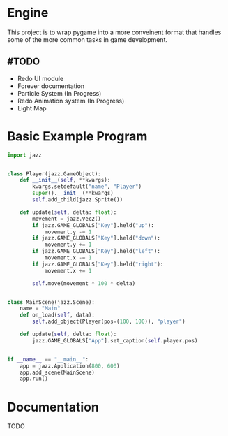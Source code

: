 # Engine
This project is to wrap pygame into a more conveinent format that handles some of the more common tasks in game development.

## #TODO
- Redo UI module
- Forever documentation
- Particle System (In Progress)
- Redo Animation system (In Progress)
- Light Map

# Basic Example Program
```py
import jazz


class Player(jazz.GameObject):
    def __init__(self, **kwargs):
        kwargs.setdefault("name", "Player")
        super().__init__(**kwargs)
        self.add_child(jazz.Sprite())

    def update(self, delta: float):
        movement = jazz.Vec2()
        if jazz.GAME_GLOBALS["Key"].held("up"):
            movement.y -= 1
        if jazz.GAME_GLOBALS["Key"].held("down"):
            movement.y += 1
        if jazz.GAME_GLOBALS["Key"].held("left"):
            movement.x -= 1
        if jazz.GAME_GLOBALS["Key"].held("right"):
            movement.x += 1

        self.move(movement * 100 * delta)


class MainScene(jazz.Scene):
    name = "Main"
    def on_load(self, data):
        self.add_object(Player(pos=(100, 100)), "player")

    def update(self, delta: float):
        jazz.GAME_GLOBALS["App"].set_caption(self.player.pos)


if __name__ == "__main__":
    app = jazz.Application(800, 600)
    app.add_scene(MainScene)
    app.run()

```

# Documentation
TODO